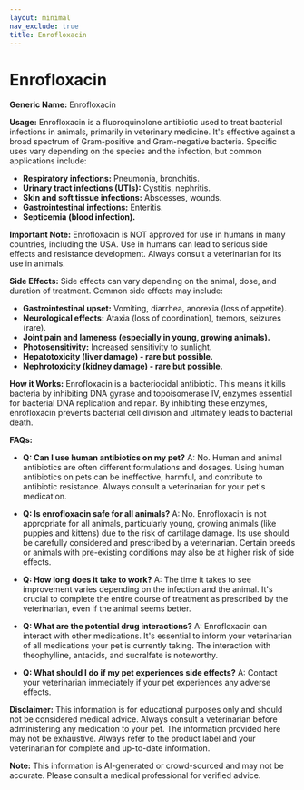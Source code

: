 ```yaml
---
layout: minimal
nav_exclude: true
title: Enrofloxacin
---
```


# Enrofloxacin

**Generic Name:** Enrofloxacin

**Usage:** Enrofloxacin is a fluoroquinolone antibiotic used to treat bacterial infections in animals, primarily in veterinary medicine.  It's effective against a broad spectrum of Gram-positive and Gram-negative bacteria.  Specific uses vary depending on the species and the infection, but common applications include:

* **Respiratory infections:** Pneumonia, bronchitis.
* **Urinary tract infections (UTIs):** Cystitis, nephritis.
* **Skin and soft tissue infections:** Abscesses, wounds.
* **Gastrointestinal infections:** Enteritis.
* **Septicemia (blood infection).**

**Important Note:** Enrofloxacin is NOT approved for use in humans in many countries, including the USA.  Use in humans can lead to serious side effects and resistance development.  Always consult a veterinarian for its use in animals.


**Side Effects:**  Side effects can vary depending on the animal, dose, and duration of treatment.  Common side effects may include:

* **Gastrointestinal upset:** Vomiting, diarrhea, anorexia (loss of appetite).
* **Neurological effects:**  Ataxia (loss of coordination), tremors, seizures (rare).
* **Joint pain and lameness (especially in young, growing animals).**
* **Photosensitivity:** Increased sensitivity to sunlight.
* **Hepatotoxicity (liver damage) - rare but possible.**
* **Nephrotoxicity (kidney damage) - rare but possible.**


**How it Works:** Enrofloxacin is a bacteriocidal antibiotic. This means it kills bacteria by inhibiting DNA gyrase and topoisomerase IV, enzymes essential for bacterial DNA replication and repair. By inhibiting these enzymes, enrofloxacin prevents bacterial cell division and ultimately leads to bacterial death.


**FAQs:**

* **Q: Can I use human antibiotics on my pet?** A: No.  Human and animal antibiotics are often different formulations and dosages.  Using human antibiotics on pets can be ineffective, harmful, and contribute to antibiotic resistance. Always consult a veterinarian for your pet's medication.

* **Q: Is enrofloxacin safe for all animals?** A:  No.  Enrofloxacin is not appropriate for all animals, particularly young, growing animals (like puppies and kittens) due to the risk of cartilage damage.  Its use should be carefully considered and prescribed by a veterinarian.  Certain breeds or animals with pre-existing conditions may also be at higher risk of side effects.

* **Q: How long does it take to work?** A: The time it takes to see improvement varies depending on the infection and the animal.  It's crucial to complete the entire course of treatment as prescribed by the veterinarian, even if the animal seems better.

* **Q: What are the potential drug interactions?** A:  Enrofloxacin can interact with other medications.  It's essential to inform your veterinarian of all medications your pet is currently taking.  The interaction with theophylline, antacids, and sucralfate is noteworthy.

* **Q: What should I do if my pet experiences side effects?** A:  Contact your veterinarian immediately if your pet experiences any adverse effects.


**Disclaimer:** This information is for educational purposes only and should not be considered medical advice.  Always consult a veterinarian before administering any medication to your pet.  The information provided here may not be exhaustive.  Always refer to the product label and your veterinarian for complete and up-to-date information.


**Note:** This information is AI-generated or crowd-sourced and may not be accurate. Please consult a medical professional for verified advice.
